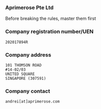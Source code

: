 ### Aprimerose Pte Ltd

Before breaking the rules, master them first

### Company registration number/UEN

```
202017894R
```

### Company address

```
101 THOMSON ROAD
#14-02/03
UNITED SQUARE
SINGAPORE (307591)
```
### Company contact
```
andrei[at]aprimerose.com
```
